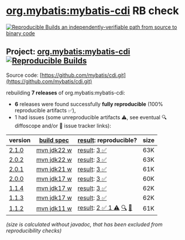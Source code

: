 [org.mybatis:mybatis-cdi](https://central.sonatype.com/artifact/org.mybatis/mybatis-cdi/versions) RB check
=======

[![Reproducible Builds](https://reproducible-builds.org/images/logos/rb.svg) an independently-verifiable path from source to binary code](https://reproducible-builds.org/)

## Project: [org.mybatis:mybatis-cdi](https://central.sonatype.com/artifact/org.mybatis/mybatis-cdi/versions) [![Reproducible Builds](https://img.shields.io/endpoint?url=https://raw.githubusercontent.com/jvm-repo-rebuild/reproducible-central/master/content/org/mybatis/cdi/badge.json)](https://github.com/jvm-repo-rebuild/reproducible-central/blob/master/content/org/mybatis/cdi/README.md)

Source code: [https://github.com/mybatis/cdi.git](https://github.com/mybatis/cdi.git)

rebuilding **7 releases** of org.mybatis:mybatis-cdi:
- **6** releases were found successfully **fully reproducible** (100% reproducible artifacts :white_check_mark:),
- 1 had issues (some unreproducible artifacts :warning:, see eventual :mag: diffoscope and/or :memo: issue tracker links):

| version | [build spec](/BUILDSPEC.md) | [result](https://reproducible-builds.org/docs/jvm/): reproducible? | size |
| -- | --------- | ------ | -- |
| [2.1.0](https://central.sonatype.com/artifact/org.mybatis/mybatis-cdi/2.1.0/pom) | [mvn jdk22 w](mybatis-cdi-2.1.0.buildspec) | [result](mybatis-cdi-2.1.0.buildinfo): [3 :white_check_mark: ](mybatis-cdi-2.1.0.buildcompare) | 63K |
| [2.0.2](https://central.sonatype.com/artifact/org.mybatis/mybatis-cdi/2.0.2/pom) | [mvn jdk22 w](mybatis-cdi-2.0.2.buildspec) | [result](mybatis-cdi-2.0.2.buildinfo): [3 :white_check_mark: ](mybatis-cdi-2.0.2.buildcompare) | 63K |
| [2.0.1](https://central.sonatype.com/artifact/org.mybatis/mybatis-cdi/2.0.1/pom) | [mvn jdk21 w](mybatis-cdi-2.0.1.buildspec) | [result](mybatis-cdi-2.0.1.buildinfo): [3 :white_check_mark: ](mybatis-cdi-2.0.1.buildcompare) | 61K |
| [2.0.0](https://central.sonatype.com/artifact/org.mybatis/mybatis-cdi/2.0.0/pom) | [mvn jdk17 w](mybatis-cdi-2.0.0.buildspec) | [result](mybatis-cdi-2.0.0.buildinfo): [3 :white_check_mark: ](mybatis-cdi-2.0.0.buildcompare) | 60K |
| [1.1.4](https://central.sonatype.com/artifact/org.mybatis/mybatis-cdi/1.1.4/pom) | [mvn jdk17 w](mybatis-cdi-1.1.4.buildspec) | [result](mybatis-cdi-1.1.4.buildinfo): [3 :white_check_mark: ](mybatis-cdi-1.1.4.buildcompare) | 62K |
| [1.1.3](https://central.sonatype.com/artifact/org.mybatis/mybatis-cdi/1.1.3/pom) | [mvn jdk17 w](mybatis-cdi-1.1.3.buildspec) | [result](mybatis-cdi-1.1.3.buildinfo): [3 :white_check_mark: ](mybatis-cdi-1.1.3.buildcompare) | 62K |
| [1.1.2](https://central.sonatype.com/artifact/org.mybatis/mybatis-cdi/1.1.2/pom) | [mvn jdk11 w](mybatis-cdi-1.1.2.buildspec) | [result](mybatis-cdi-1.1.2.buildinfo): [2 :white_check_mark:  1 :warning:](mybatis-cdi-1.1.2.buildcompare) [:mag:](mybatis-cdi-1.1.2.diffoscope) [:memo:](https://issues.apache.org/jira/browse/FELIX-6496) | 61K |

<i>(size is calculated without javadoc, that has been excluded from reproducibility checks)</i>
